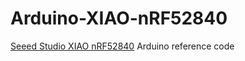 # Arduino-XIAO-nRF52840
[Seeed Studio XIAO nRF52840](https://www.seeedstudio.com/Seeed-XIAO-BLE-nRF52840-p-5201.html) Arduino reference code
